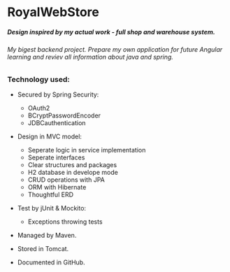 # RoyalWebStore

##### Design inspired by my actual work - full shop and warehouse system.

###### My bigest backend project. Prepare my own application for future Angular learning and reviev all information about java and spring. 

### Technology used:

+ Secured by Spring Security: 
  * OAuth2
  * BCryptPasswordEncoder
  * JDBCauthentication

+ Design in MVC model:
  * Seperate logic in service implementation
  * Seperate interfaces
  * Clear structures and packages
  * H2 database in develope mode
  * CRUD operations with JPA
  * ORM with Hibernate
  * Thoughtful ERD

+ Test by jUnit & Mockito:
  * Exceptions throwing tests 

+ Managed by Maven. 
+ Stored in Tomcat.
+ Documented in GitHub.